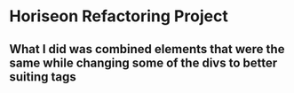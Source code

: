 # Horiseon Refactoring Project
## What I did was combined elements that were the same while changing some of the divs to better suiting tags